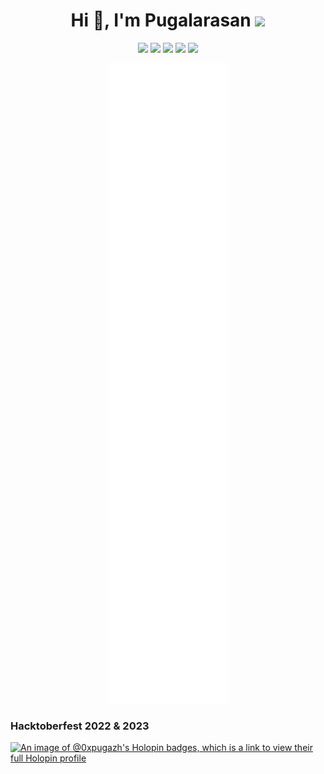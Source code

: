 <h1 align="center">Hi 👋, I'm Pugalarasan <image><img src="https://camo.githubusercontent.com/870d765b5c096038f097185a0ffa08df4011c0491b8039f3a7d5eeebf4d82c7e/68747470733a2f2f6d656469612e67697068792e636f6d2f6d656469612f57556c706c634d704f43456d5447427442572f67697068792e676966" width="45"> </image></h1> 

<p align="center">
  <a href="https://twitter.com/0xpugal"><img src="https://img.shields.io/badge/-%400xpugal-blue?style=for-the-badge&logo=x&logoColor=00AEFF&labelColor=black&color=black"></a>
  <a href="https://www.linkedin.com/in/0xpugazh/"><img src="https://img.shields.io/badge/-Pugalarasan-blue?style=for-the-badge&logo=Linkedin&logoColor=00AEFF&labelColor=black&color=black"></a>
  <a href="https://0xpugazh.me/"><img src="https://img.shields.io/badge/0xpugazh.me-0078D4?style=for-the-badge&logo=Google-Chrome&logoColor=00AEFF&labelColor=black&color=black"></a>
  <a href="mailto:pugalarasan1305@gmail.com"><img src="https://img.shields.io/badge/pugalarasan1305@gmail.com-0078D4?style=for-the-badge&logo=gmail&logoColor=00AEFF&labelColor=black&color=black"></a>
  <a href="https://instagram.com/0xpugal"><img src="https://img.shields.io/badge/0xpugal-0078D4?style=for-the-badge&logo=instagram&logoColor=00AEFF&labelColor=black&color=black"></a>

</p>

<p align="center" width="100%"><a href="https://github.com/0xpugazh"><img src="./github-metrics.svg"></a></p>

### Hacktoberfest 2022 & 2023
[![An image of @0xpugazh's Holopin badges, which is a link to view their full Holopin profile](https://holopin.me/0xpugazh)](https://holopin.io/@0xpugazh)

